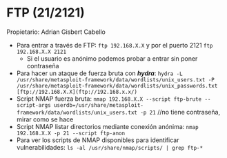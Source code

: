 # FTP (21/2121)

Propietario: Adrian Gisbert Cabello

- Para entrar a través de FTP: `ftp 192.168.X.X` y por el puerto 2121 `ftp 192.168.X.X 2121`
    - Si el usuario es anónimo podemos probar a entrar sin poner contraseña
- Para hacer un ataque de fuerza bruta con ***hydra***: `hydra -L /usr/share/metasploit-framework/data/wordlists/unix_users.txt -P /usr/share/metasploit-framework/data/wordlists/unix_passwords.txt [ftp://192.168.X.X](ftp://192.168.x.x/)`
- Script NMAP fuerza bruta: `nmap 192.168.X.X --script ftp-brute --script-args userdb=/usr/share/metasploit-framework/data/wordlists/unix_users.txt -p 21` //no tiene contraseña, mirar como se hace
- Script NMAP listar directorios mediante conexión anónima:	`nmap 192.168.X.X -p 21 --script ftp-anon`
- Para ver los scripts de NMAP disponibles para identificar vulnerabilidades: `ls -al /usr/share/nmap/scripts/ | grep ftp-*`